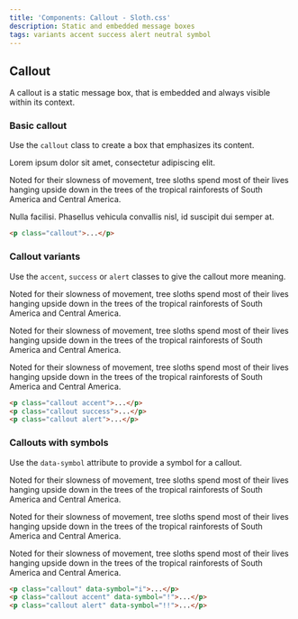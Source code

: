 ```yaml
---
title: 'Components: Callout - Sloth.css'
description: Static and embedded message boxes
tags: variants accent success alert neutral symbol
---
```


## Callout

A callout is a static message box, that is embedded and always visible within its context.

### Basic callout

Use the `callout` class to create a box that emphasizes its content.

<div class="demo">
  <div class="max-w-screen-sm">
    <p>Lorem ipsum dolor sit amet, consectetur adipiscing elit.</p>
    <p class="callout">
      Noted for their slowness of movement, tree sloths spend most of their lives hanging upside
      down in the trees of the tropical rainforests of South America and Central America.
    </p>
    <p>Nulla facilisi. Phasellus vehicula convallis nisl, id suscipit dui semper at.</p>
  </div>
</div>

```html
<p class="callout">...</p>
```

### Callout variants

Use the `accent`, `success` or `alert` classes to give the callout more meaning.

<div class="demo">
  <div class="max-w-screen-sm">
    <p class="callout accent">
      Noted for their slowness of movement, tree sloths spend most of their lives hanging upside
      down in the trees of the tropical rainforests of South America and Central America.
    </p>
    <p class="callout success">
      Noted for their slowness of movement, tree sloths spend most of their lives hanging upside
      down in the trees of the tropical rainforests of South America and Central America.
    </p>
    <p class="callout alert">
      Noted for their slowness of movement, tree sloths spend most of their lives hanging upside
      down in the trees of the tropical rainforests of South America and Central America.
    </p>
  </div>
</div>

```html
<p class="callout accent">...</p>
<p class="callout success">...</p>
<p class="callout alert">...</p>
```

### Callouts with symbols

Use the `data-symbol` attribute to provide a symbol for a callout.

<div class="demo">
  <div class="max-w-screen-sm">
    <p class="callout" data-symbol="i">
      Noted for their slowness of movement, tree sloths spend most of their lives hanging upside
      down in the trees of the tropical rainforests of South America and Central America.
    </p>
    <p class="callout accent" data-symbol="!">
      Noted for their slowness of movement, tree sloths spend most of their lives hanging upside
      down in the trees of the tropical rainforests of South America and Central America.
    </p>
    <p class="callout alert" data-symbol="!!">
      Noted for their slowness of movement, tree sloths spend most of their lives hanging upside
      down in the trees of the tropical rainforests of South America and Central America.
    </p>
  </div>
</div>

```html
<p class="callout" data-symbol="i">...</p>
<p class="callout accent" data-symbol="!">...</p>
<p class="callout alert" data-symbol="!!">...</p>
```
